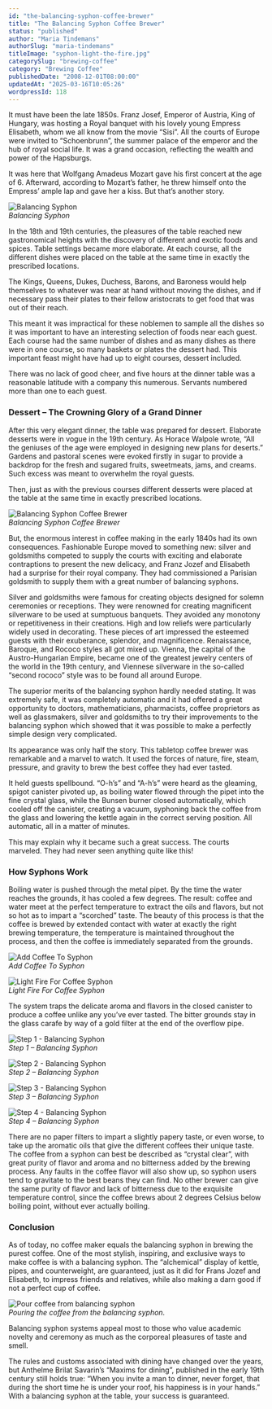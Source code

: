 ```yaml
---
id: "the-balancing-syphon-coffee-brewer"
title: "The Balancing Syphon Coffee Brewer"
status: "published"
author: "Maria Tindemans"
authorSlug: "maria-tindemans"
titleImage: "syphon-light-the-fire.jpg"
categorySlug: "brewing-coffee"
category: "Brewing Coffee"
publishedDate: "2008-12-01T08:00:00"
updatedAt: "2025-03-16T10:05:26"
wordpressId: 118
---
```


It must have been the late 1850s. Franz Josef, Emperor of Austria, King of Hungary, was hosting a Royal banquet with his lovely young Empress Elisabeth, whom we all know from the movie “Sisi”. All the courts of Europe were invited to “Schoenbrunn”, the summer palace of the emperor and the hub of royal social life. It was a grand occasion, reflecting the wealth and power of the Hapsburgs.

It was here that Wolfgang Amadeus Mozart gave his first concert at the age of 6. Afterward, according to Mozart’s father, he threw himself onto the Empress’ ample lap and gave her a kiss. But that’s another story.

![Balancing Syphon](history-4.jpg)  
*Balancing Syphon*

In the 18th and 19th centuries, the pleasures of the table reached new gastronomical heights with the discovery of different and exotic foods and spices. Table settings became more elaborate. At each course, all the different dishes were placed on the table at the same time in exactly the prescribed locations.

The Kings, Queens, Dukes, Duchess, Barons, and Baroness would help themselves to whatever was near at hand without moving the dishes, and if necessary pass their plates to their fellow aristocrats to get food that was out of their reach.

This meant it was impractical for these noblemen to sample all the dishes so it was important to have an interesting selection of foods near each guest. Each course had the same number of dishes and as many dishes as there were in one course, so many baskets or plates the dessert had. This important feast might have had up to eight courses, dessert included.

There was no lack of good cheer, and five hours at the dinner table was a reasonable latitude with a company this numerous. Servants numbered more than one to each guest.

### Dessert – The Crowning Glory of a Grand Dinner

After this very elegant dinner, the table was prepared for dessert. Elaborate desserts were in vogue in the 19th century. As Horace Walpole wrote, “All the geniuses of the age were employed in designing new plans for deserts.” Gardens and pastoral scenes were evoked firstly in sugar to provide a backdrop for the fresh and sugared fruits, sweetmeats, jams, and creams. Such excess was meant to overwhelm the royal guests.

Then, just as with the previous courses different desserts were placed at the table at the same time in exactly prescribed locations.

![Balancing Syphon Coffee Brewer](history-2.jpg)  
*Balancing Syphon Coffee Brewer*

But, the enormous interest in coffee making in the early 1840s had its own consequences. Fashionable Europe moved to something new: silver and goldsmiths competed to supply the courts with exciting and elaborate contraptions to present the new delicacy, and Franz Jozef and Elisabeth had a surprise for their royal company. They had commissioned a Parisian goldsmith to supply them with a great number of balancing syphons.

Silver and goldsmiths were famous for creating objects designed for solemn ceremonies or receptions. They were renowned for creating magnificent silverware to be used at sumptuous banquets. They avoided any monotony or repetitiveness in their creations. High and low reliefs were particularly widely used in decorating. These pieces of art impressed the esteemed guests with their exuberance, splendor, and magnificence. Renaissance, Baroque, and Rococo styles all got mixed up. Vienna, the capital of the Austro-Hungarian Empire, became one of the greatest jewelry centers of the world in the 19th century, and Viennese silverware in the so-called “second rococo” style was to be found all around Europe.

The superior merits of the balancing syphon hardly needed stating. It was extremely safe, it was completely automatic and it had offered a great opportunity to doctors, mathematicians, pharmacists, coffee proprietors as well as glassmakers, silver and goldsmiths to try their improvements to the balancing syphon which showed that it was possible to make a perfectly simple design very complicated.

Its appearance was only half the story. This tabletop coffee brewer was remarkable and a marvel to watch. It used the forces of nature, fire, steam, pressure, and gravity to brew the best coffee they had ever tasted.

It held guests spellbound. “O-h’s” and “A-h’s” were heard as the gleaming, spigot canister pivoted up, as boiling water flowed through the pipet into the fine crystal glass, while the Bunsen burner closed automatically, which cooled off the canister, creating a vacuum, syphoning back the coffee from the glass and lowering the kettle again in the correct serving position. All automatic, all in a matter of minutes.

This may explain why it became such a great success. The courts marveled. They had never seen anything quite like this!

### How Syphons Work

Boiling water is pushed through the metal pipet. By the time the water reaches the grounds, it has cooled a few degrees. The result: coffee and water meet at the perfect temperature to extract the oils and flavors, but not so hot as to impart a “scorched” taste. The beauty of this process is that the coffee is brewed by extended contact with water at exactly the right brewing temperature, the temperature is maintained throughout the process, and then the coffee is immediately separated from the grounds.

![Add Coffee To Syphon](syphon-step1.jpg)  
*Add Coffee To Syphon*

![Light Fire For Coffee Syphon](syphon-light-the-fire.jpg)  
*Light Fire For Coffee Syphon*

The system traps the delicate aroma and flavors in the closed canister to produce a coffee unlike any you’ve ever tasted. The bitter grounds stay in the glass carafe by way of a gold filter at the end of the overflow pipe.

![Step 1 - Balancing Syphon](how-1.gif)  
*Step 1 – Balancing Syphon*

![Step 2 - Balancing Syphon](how-2.gif)  
*Step 2 – Balancing Syphon*

![Step 3 - Balancing Syphon](how-3.gif)  
*Step 3 – Balancing Syphon*

![Step 4 - Balancing Syphon](how-4.gif)  
*Step 4 – Balancing Syphon*

There are no paper filters to impart a slightly papery taste, or even worse, to take up the aromatic oils that give the different coffees their unique taste. The coffee from a syphon can best be described as “crystal clear”, with great purity of flavor and aroma and no bitterness added by the brewing process. Any faults in the coffee flavor will also show up, so syphon users tend to gravitate to the best beans they can find. No other brewer can give the same purity of flavor and lack of bitterness due to the exquisite temperature control, since the coffee brews about 2 degrees Celsius below boiling point, without ever actually boiling.

### Conclusion

As of today, no coffee maker equals the balancing syphon in brewing the purest coffee. One of the most stylish, inspiring, and exclusive ways to make coffee is with a balancing syphon. The “alchemical” display of kettle, pipes, and counterweight, are guaranteed, just as it did for Frans Jozef and Elisabeth, to impress friends and relatives, while also making a darn good if not a perfect cup of coffee.

![Pour coffee from balancing syphon](pour-coffee-from-syphon.jpg)  
*Pouring the coffee from the balancing syphon.*

Balancing syphon systems appeal most to those who value academic novelty and ceremony as much as the corporeal pleasures of taste and smell.

The rules and customs associated with dining have changed over the years, but Anthelme Brilat Savarin’s “Maxims for dining”, published in the early 19th century still holds true: “When you invite a man to dinner, never forget, that during the short time he is under your roof, his happiness is in your hands.” With a balancing syphon at the table, your success is guaranteed.